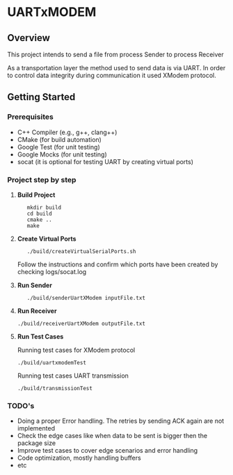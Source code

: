 # UARTxMODEM

## Overview

This project intends to send a file from process Sender to process Receiver

As a transportation layer the method used to send data is via UART.
In order to control data integrity during communication it used XModem protocol.

## Getting Started

### Prerequisites

- C++ Compiler (e.g., g++, clang++)
- CMake (for build automation)
- Google Test (for unit testing)
- Google Mocks (for unit testing)
- socat (it is optional for testing UART by creating virtual ports)

### Project step by step

1. **Build Project**

   ```console
      mkdir build
      cd build
      cmake ..
      make
    ```

2. **Create Virtual Ports**

   ```console
      ./build/createVirtualSerialPorts.sh
   ```
   
   Follow the instructions and confirm which ports have been created by checking logs/socat.log

3. **Run Sender**

   ```console
      ./build/senderUartXModem inputFile.txt
   ```

4. **Run Receiver**

   ```console
   ./build/receiverUartXModem outputFile.txt
   ```

5. **Run Test Cases**

   Running test cases for XModem protocol
   ```console
   ./build/uartxmodemTest
   ```

   Running test cases UART transmission
   ```console
   ./build/transmissionTest
   ```

### TODO's

* Doing a proper Error handling. The retries by sending ACK again are not implemented
* Check the edge cases like when data to be sent is bigger then the package size
* Improve test cases to cover edge scenarios and error handling
* Code optimization, mostly handling buffers
* etc